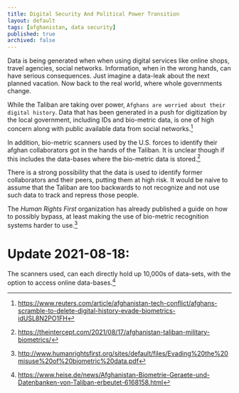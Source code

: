 ```yaml
---
title: Digital Security And Political Power Transition
layout: default
tags: [afghanistan, data security]
published: true
archived: false
---
```

Data is being generated when when using digital services like online shops, travel agencies, social networks. Information, when in the wrong hands, can have serious consequences. Just imagine a data-leak about the next planned vacation. Now back to the real world, where whole governments change.

While the Taliban are taking over power, `Afghans are worried about their digital history`. Data that has been generated in a push for digitization by the local government, including IDs and bio-metric data, is one of high concern along with public available data from social networks.[^1]

In addition, bio-metric scanners used by the U.S. forces to identify their afghan collaborators got in the hands of the Taliban. It is unclear though if this includes the data-bases where the bio-metric data is stored.[^2]

There is a strong possibility that the data is used to identify former collaborators and their peers, putting them at high risk. It would be naive to assume that the Taliban are too backwards to not recognize and not use such data to track and repress those people.

The *Human Rights First* organization has already published a guide on how to possibly bypass, at least making the use of bio-metric recognition systems harder to use.[^3]

# Update 2021-08-18:

The scanners used, can each directly hold up 10,000s of data-sets, with the option to access online data-bases.[^4]

[^1]: <https://www.reuters.com/article/afghanistan-tech-conflict/afghans-scramble-to-delete-digital-history-evade-biometrics-idUSL8N2PO1FH>
[^2]: <https://theintercept.com/2021/08/17/afghanistan-taliban-military-biometrics/>
[^3]: <http://www.humanrightsfirst.org/sites/default/files/Evading%20the%20misuse%20of%20biometric%20data.pdf>
[^4]: <https://www.heise.de/news/Afghanistan-Biometrie-Geraete-und-Datenbanken-von-Taliban-erbeutet-6168158.html>
